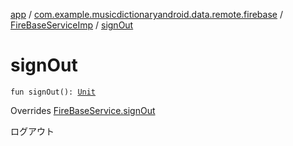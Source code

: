 [app](../../index.md) / [com.example.musicdictionaryandroid.data.remote.firebase](../index.md) / [FireBaseServiceImp](index.md) / [signOut](./sign-out.md)

# signOut

`fun signOut(): `[`Unit`](https://kotlinlang.org/api/latest/jvm/stdlib/kotlin/-unit/index.html)

Overrides [FireBaseService.signOut](../-fire-base-service/sign-out.md)

ログアウト

